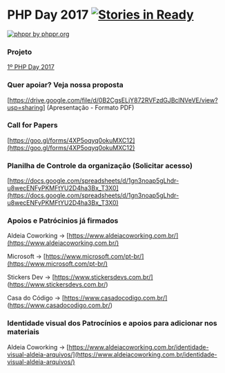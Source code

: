 # PHP Day 2017 [![Stories in Ready](https://badge.waffle.io/phppr/phpday-2017.png?label=ready&title=Ready)](https://waffle.io/phppr/phpday-2017)

<a href="http://phppr.org">
  <img src="https://avatars2.githubusercontent.com/u/6100493?v=3&s=200" alt="phppr" />
  by phppr.org
</a>

### Projeto

[1º PHP Day 2017](https://github.com/phppr/phpday-2017/projects/1)

### Quer apoiar? Veja nossa proposta

[https://drive.google.com/file/d/0B2CgsELjY872RVFzdGJBclNVeVE/view?usp=sharing] (Apresentação - Formato PDF)

### Call for Papers

[https://goo.gl/forms/4XP5oqyq0okuMXC12](https://goo.gl/forms/4XP5oqyq0okuMXC12)

### Planilha de Controle da organização (Solicitar acesso)

[https://docs.google.com/spreadsheets/d/1gn3noap5gLhdr-u8wecENFyPKMFtYU2D4ha3Bx_T3X0](https://docs.google.com/spreadsheets/d/1gn3noap5gLhdr-u8wecENFyPKMFtYU2D4ha3Bx_T3X0)

### Apoios e Patrócinios já firmados

Aldeia Coworking -> [https://www.aldeiacoworking.com.br/](https://www.aldeiacoworking.com.br/)

Microsoft -> [https://www.microsoft.com/pt-br/](https://www.microsoft.com/pt-br/)

Stickers Dev -> [https://www.stickersdevs.com.br/] (https://www.stickersdevs.com.br/)

Casa do Código -> [https://www.casadocodigo.com.br/] (https://www.casadocodigo.com.br/)

### Identidade visual dos Patrocínios e apoios para adicionar nos materiais

Aldeia Coworking -> [https://www.aldeiacoworking.com.br/identidade-visual-aldeia-arquivos/](https://www.aldeiacoworking.com.br/identidade-visual-aldeia-arquivos/)
